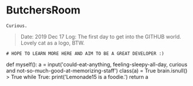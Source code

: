 # ButchersRoom
    Curious.
> Date: 2019 Dec 17
> Log: The first day to get into the GITHUB world. Lovely cat as a logo, BTW.

    # HOPE TO LEARN MORE HERE AND AIM TO BE A GREAT DEVELOPER :) 
    
def myself():
    a = input('could-eat-anything, feeling-sleepy-all-day, curious and not-so-much-good-at-memorizing-staff')
    class(a) = True
    brain.isnull()
        > True
    while True:
        print('Lemonade15 is a foodie.')
    return a
